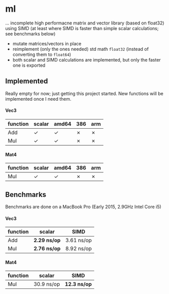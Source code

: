 # ml

... incomplete high performacne matrix and vector library (based on float32) using SIMD (at least where SIMD is faster than simple scalar calculations; see benchmarks below)

- mutate matrices/vectors in place
- reimplement (only the ones needed) std math `float32` (instead of converting them to `float64`)
- both scalar and SIMD calculations are implemented, but only the faster one is exported

## Implemented

Really empty for now; just getting this project started. New functions will be implemented once I need them.

#### Vec3

function | scalar | amd64 | 386 | arm
-------- | ------ | ----- | --- | -----
Add      | ✓      | ✓     | ✗   | ✗
Mul      | ✓      | ✓     | ✗   | ✗

#### Mat4

function | scalar | amd64 | 386 | arm
-------- | ------ | ----- | --- | -----
Mul      | ✓      | ✓     | ✗   | ✗

## Benchmarks

Benchmarks are done on a MacBook Pro (Early 2015, 2.9GHz Intel Core i5)

#### Vec3

function | scalar         | SIMD
-------- | -------------- | --------------
Add      | **2.29 ns/op** | 3.61 ns/op
Mul      | **2.76 ns/op** | 8.92 ns/op

#### Mat4

function | scalar         | SIMD
-------- | -------------- | --------------
Mul      | 30.9 ns/op     | **12.3 ns/op**


